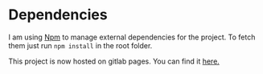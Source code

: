 # Dependencies
I am using [Npm][1] to manage external dependencies for the project.
To fetch them just run `npm install` in the root folder.

This project is now hosted on gitlab pages. You can find it [here.][2]

[1]: https://www.npmjs.com/
[2]: https://computerfr33k.gitlab.io/csc360-Team6